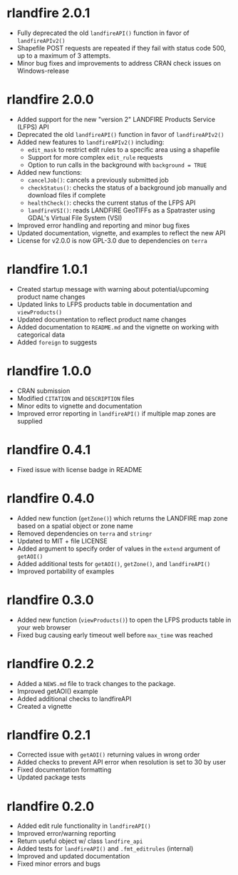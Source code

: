 # rlandfire 2.0.1
- Fully deprecated the old `landfireAPI()` function in favor of `landfireAPIv2()`
- Shapefile POST requests are repeated if they fail with status code 500, up to a maximum of 3 attempts.
- Minor bug fixes and improvements to address CRAN check issues on Windows-release

# rlandfire 2.0.0
-   Added support for the new "version 2" LANDFIRE Products Service (LFPS) API
-   Deprecated the old `landfireAPI()` function in favor of `landfireAPIv2()`
-   Added new features to `landfireAPIv2()` including:
    -   `edit_mask` to restrict edit rules to a specific area using a shapefile
    -   Support for more complex `edit_rule` requests
    -   Option to run calls in the background with `background = TRUE`
-   Added new functions:
    -   `cancelJob()`: cancels a previously submitted job
    -   `checkStatus()`: checks the status of a background job manually and download files if complete
    -   `healthCheck()`: checks the current status of the LFPS API
    -   `landfireVSI()`: reads LANDFIRE GeoTIFFs as a Spatraster using GDAL's Virtual File System (VSI)
-   Improved error handling and reporting and minor bug fixes
-   Updated documentation, vignette, and examples to reflect the new API
-   License for v2.0.0 is now GPL-3.0 due to dependencies on `terra`

# rlandfire 1.0.1
-   Created startup message with warning about potential/upcoming product name changes
-   Updated links to LFPS products table in documentation and `viewProducts()`
-   Updated documentation to reflect product name changes
-   Added documentation to `README.md` and the vignette on working with categorical data
-   Added `foreign` to suggests

# rlandfire 1.0.0
-   CRAN submission
-   Modified `CITATION` and `DESCRIPTION` files
-   Minor edits to vignette and documentation
-   Improved error reporting in `landfireAPI()` if multiple map zones are supplied

# rlandfire 0.4.1
-   Fixed issue with license badge in README

# rlandfire 0.4.0
  - Added new function (`getZone()`) which returns the LANDFIRE map zone based on a spatial object or zone name 
  - Removed dependencies on `terra` and `stringr`
  - Updated to MIT + file LICENSE
  - Added argument to specify order of values in the `extend` argument of `getAOI()`
  - Added additional tests for `getAOI()`, `getZone()`, and `landfireAPI()`
  - Improved portability of examples

# rlandfire 0.3.0

-   Added new function (`viewProducts()`) to open the LFPS products table in your web browser
-   Fixed bug causing early timeout well before `max_time` was reached

# rlandfire 0.2.2

-   Added a `NEWS.md` file to track changes to the package.
-   Improved getAOI() example
-   Added additional checks to landfireAPI
-   Created a vignette 

# rlandfire 0.2.1

-   Corrected issue with `getAOI()` returning values in wrong order
-   Added checks to prevent API error when resolution is set to 30 by user
-   Fixed documentation formatting
-   Updated package tests

# rlandfire 0.2.0

-   Added edit rule functionality in `landfireAPI()`
-   Improved error/warning reporting
-   Return useful object w/ class `landfire_api`
-   Added tests for `landfireAPI()` and `.fmt_editrules` (internal)
-   Improved and updated documentation
-   Fixed minor errors and bugs
